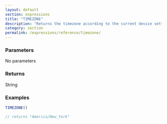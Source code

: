 ```yaml
---
layout: default
section: expressions
title: "TIMEZONE"
description: "Returns the timezone according to the current device settings"
category: section
permalink: /expressions/reference/timezone/
---
```


### Parameters

No parameters

### Returns

String

### Examples

```js
TIMEZONE()

// returns "America/New_York"
```